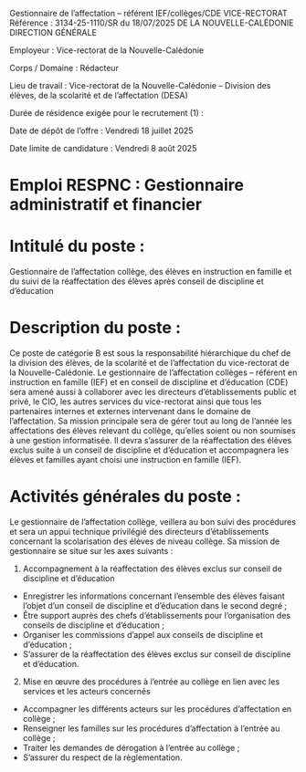 
Gestionnaire de l’affectation – référent
IEF/collèges/CDE                                                                    VICE-RECTORAT
Référence : 3134-25-1110/SR du 18/07/2025                                           DE LA NOUVELLE-CALÉDONIE
DIRECTION GÉNÉRALE

Employeur : Vice-rectorat de la Nouvelle-Calédonie

Corps / Domaine : Rédacteur

Lieu de travail : Vice-rectorat de la Nouvelle-Calédonie – Division des élèves, de la scolarité et de l’affectation (DESA)

Durée de résidence exigée pour le recrutement (1) :

Date de dépôt de l’offre : Vendredi 18 juillet 2025

Date limite de candidature : Vendredi 8 août 2025

# Emploi RESPNC : Gestionnaire administratif et financier

# Intitulé du poste :

Gestionnaire de l’affectation collège, des élèves en instruction en famille et du suivi de la réaffectation des élèves après conseil de discipline et d’éducation

# Description du poste :

Ce poste de catégorie B est sous la responsabilité hiérarchique du chef de la division des élèves, de la scolarité et de l’affectation du vice-rectorat de la Nouvelle-Calédonie. Le gestionnaire de l’affectation collèges – référent en instruction en famille (IEF) et en conseil de discipline et d’éducation (CDE) sera amené aussi à collaborer avec les directeurs d’établissements public et privé, le CIO, les autres services du vice-rectorat ainsi que tous les partenaires internes et externes intervenant dans le domaine de l’affectation. Sa mission principale sera de gérer tout au long de l’année les affectations des élèves relevant du collège, qu’elles soient ou non soumises à une gestion informatisée. Il devra s’assurer de la réaffectation des élèves exclus suite à un conseil de discipline et d’éducation et accompagnera les élèves et familles ayant choisi une instruction en famille (IEF).

# Activités générales du poste :

Le gestionnaire de l’affectation collège, veillera au bon suivi des procédures et sera un appui technique privilégié des directeurs d’établissements concernant la scolarisation des élèves de niveau collège. Sa mission de gestionnaire se situe sur les axes suivants :

1. Accompagnement à la réaffectation des élèves exclus sur conseil de discipline et d’éducation
- Enregistrer les informations concernant l’ensemble des élèves faisant l’objet d’un conseil de discipline et d’éducation dans le second degré ;
- Être support auprès des chefs d’établissements pour l’organisation des conseils de discipline et d’éducation ;
- Organiser les commissions d’appel aux conseils de discipline et d’éducation ;
- S’assurer de la réaffectation des élèves exclus sur conseil de discipline et d’éducation.
2. Mise en œuvre des procédures à l’entrée au collège en lien avec les services et les acteurs concernés
- Accompagner les différents acteurs sur les procédures d’affectation en collège ;
- Renseigner les familles sur les procédures d’affectation à l’entrée au collège ;
- Traiter les demandes de dérogation à l’entrée au collège ;
- S’assurer du respect de la règlementation.

